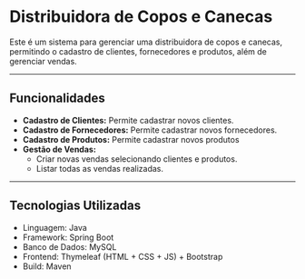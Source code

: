 # Distribuidora de Copos e Canecas

Este é um sistema para gerenciar uma distribuidora de copos e canecas,
permitindo o cadastro de clientes, fornecedores e produtos, além de
gerenciar vendas.

------------------------------------------------------------------------

## Funcionalidades

-   **Cadastro de Clientes:** Permite cadastrar novos clientes.
-   **Cadastro de Fornecedores:** Permite cadastrar novos fornecedores.
-   **Cadastro de Produtos:** Permite cadastrar novos produtos
-   **Gestão de Vendas:**
    -   Criar novas vendas selecionando clientes e produtos.
    -   Listar todas as vendas realizadas.

------------------------------------------------------------------------

## Tecnologias Utilizadas

-   Linguagem: Java
-   Framework: Spring Boot
-   Banco de Dados: MySQL
-   Frontend: Thymeleaf (HTML + CSS + JS) + Bootstrap
-   Build: Maven
